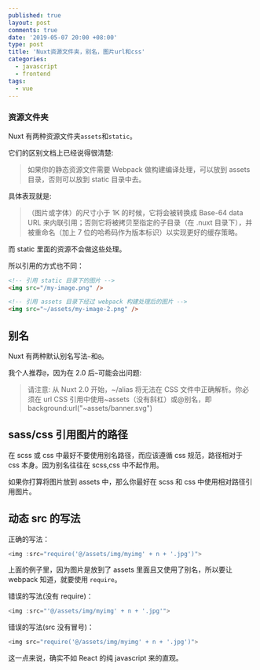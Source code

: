 ```yaml
---
published: true
layout: post
comments: true
date: '2019-05-07 20:00 +08:00'
type: post
title: 'Nuxt资源文件夹，别名，图片url和css'
categories:
  - javascript
  - frontend
tags:
  - vue
---
```


### 资源文件夹

Nuxt 有两种资源文件夹`assets`和`static`。

它们的区别文档上已经说得很清楚:

> 如果你的静态资源文件需要 Webpack 做构建编译处理，可以放到 assets 目录，否则可以放到 static 目录中去。

具体表现就是:

> （图片或字体）的尺寸小于 1K 的时候，它将会被转换成 Base-64 data URL 来内联引用；否则它将被拷贝至指定的子目录（在 .nuxt 目录下），并被重命名（加上 7 位的哈希码作为版本标识）以实现更好的缓存策略。

而 static 里面的资源不会做这些处理。

所以引用的方式也不同：

```html
<!-- 引用 static 目录下的图片 -->
<img src="/my-image.png" />

<!-- 引用 assets 目录下经过 webpack 构建处理后的图片 -->
<img src="~/assets/my-image-2.png" />
```

## 别名

Nuxt 有两种默认别名写法`~`和`@`。

我个人推荐`@`，因为在 2.0 后`~`可能会出问题:

> 请注意: 从 Nuxt 2.0 开始，~/alias 将无法在 CSS 文件中正确解析。你必须在 url CSS 引用中使用~assets（没有斜杠）或@别名，即 background:url("~assets/banner.svg")

## sass/css 引用图片的路径

在 scss 或 css 中最好不要使用别名路径，而应该遵循 css 规范，路径相对于 css 本身。因为别名往往在 scss,css 中不起作用。

如果你打算将图片放到 assets 中，那么你最好在 scss 和 css 中使用相对路径引用图片。

## 动态 src 的写法

正确的写法：

```javascript
<img :src="require('@/assets/img/myimg' + n + '.jpg')">
```

上面的例子里，因为图片是放到了 assets 里面且又使用了别名，所以要让 webpack 知道，就要使用 `require`。

错误的写法(没有 require)：

```javascript
<img :src="'@/assets/img/myimg' + n + '.jpg'">
```

错误的写法(src 没有冒号)：

```javascript
<img src="require('@/assets/img/myimg' + n + '.jpg')">
```

这一点来说，确实不如 React 的纯 javascript 来的直观。
